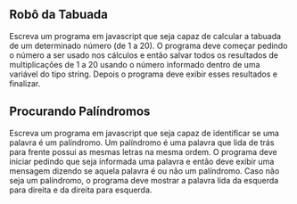 ## Robô da Tabuada

Escreva um programa em javascript que seja capaz de calcular a tabuada de um determinado número (de 1 a 20). O programa deve começar pedindo o número a ser usado nos cálculos e então salvar todos os resultados de multiplicações de 1 a 20 usando o número informado dentro de uma variável do tipo string. Depois o programa deve exibir esses resultados e finalizar.

## Procurando Palíndromos

Escreva um programa em javascript que seja capaz de identificar se uma palavra é um palíndromo. Um palíndromo é uma palavra que lida de trás para frente possui as mesmas letras na mesma ordem. O programa deve iniciar pedindo que seja informada uma palavra e então deve exibir uma mensagem dizendo se aquela palavra é ou não um palíndromo. Caso não seja um palíndromo, o programa deve mostrar a palavra lida da esquerda para direita e da direita para esquerda.